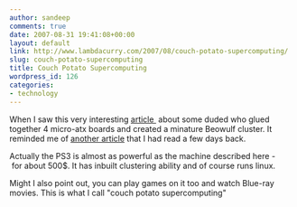 ```yaml
---
author: sandeep
comments: true
date: 2007-08-31 19:41:08+00:00
layout: default
link: http://www.lambdacurry.com/2007/08/couch-potato-supercomputing/
slug: couch-potato-supercomputing
title: Couch Potato Supercomputing
wordpress_id: 126
categories:
- technology
---
```


When I saw this very interesting [article ](http://hardware.slashdot.org/article.pl?sid=07/08/31/0235242) about some duded who glued together 4 micro-atx boards and created a minature Beowulf cluster. It reminded me of [another article](http://www.engadget.com/2007/08/11/sony-erects-massive-ps3-server-cluster-for-warhawk-mayhem/) that I had read a few days back.

Actually the PS3 is almost as powerful as the machine described here - for about 500$. It has inbuilt clustering ability and of course runs linux.

Might I also point out, you can play games on it too and watch Blue-ray movies. This is what I call "couch potato supercomputing"
